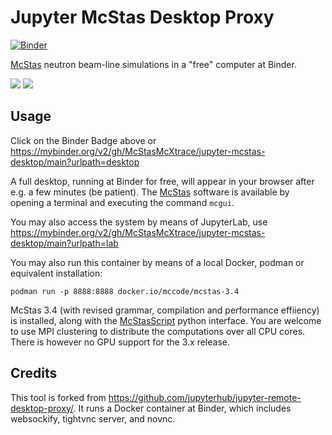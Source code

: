 # Jupyter McStas Desktop Proxy

[![Binder](https://mybinder.org/badge_logo.svg)](https://mybinder.org/v2/gh/McStasMcXtrace/jupyter-mcstas-mcxtrace-desktop/main?urlpath=desktop)

[McStas](http://mcstas.org/) neutron beam-line simulations in a "free" computer at Binder.

<img src="http://mcstas.org/logo-left.png"> <img src="https://mybinder.org/static/logo.svg?v=fe52c40adc69454ba7536393f76ebd715e5fb75f5feafe16a27c47483eabf3311c14ed9fda905c49915d6dbf369ae68fb855a40dd05489a7b9542a9ee532e92b">

## Usage

Click on the Binder Badge above or https://mybinder.org/v2/gh/McStasMcXtrace/jupyter-mcstas-desktop/main?urlpath=desktop

A full desktop, running at Binder for free, will appear in your browser after e.g. a few minutes (be patient).
The [McStas](http://mcstas.org/) software is available by opening a terminal and executing the command ```mcgui```.

You may also access the system by means of JupyterLab, use https://mybinder.org/v2/gh/McStasMcXtrace/jupyter-mcstas-desktop/main?urlpath=lab 

You may also run this container by means of a local Docker, podman or equivalent installation:

```podman run -p 8888:8888 docker.io/mccode/mcstas-3.4```

McStas 3.4 (with revised grammar, compilation and performance effiiency) is installed, along with the [McStasScript](https://github.com/PaNOSC-ViNYL/McStasScript) python interface. You are welcome to use MPI clustering to distribute the computations over all CPU cores. There is however no GPU support for the 3.x release.

## Credits

This tool is forked from https://github.com/jupyterhub/jupyter-remote-desktop-proxy/.
It runs a Docker container at Binder, which includes websockify, tightvnc server, and novnc.
